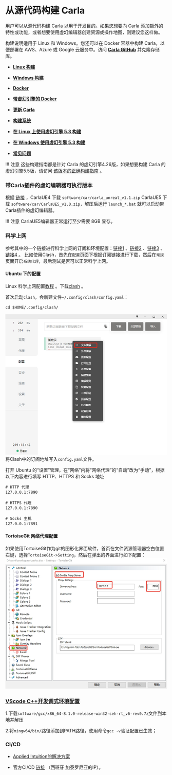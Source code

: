 # 从源代码构建 Carla

用户可以从源代码构建 Carla 以用于开发目的。如果您想要向 Carla 添加额外的特性或功能，或者想要使用虚幻编辑器创建资源或操作地图，则建议您这样做。

构建说明适用于 Linux 和 Windows。您还可以在 Docker 容器中构建 Carla，以便部署在 AWS、Azure 或 Google 云服务中。访问 [__Carla GitHub__](https://github.com/OpenHUTB/carla) 并克隆存储库。

* [__Linux 构建__](build_linux.md)  
* [__Windows 构建__](build_windows.md)
* [__Docker__](build_docker.md)
* [__带虚幻引擎的 Docker__](build_docker_unreal.md)  
* [__更新 Carla__](build_update.md)  
* [__构建系统__](build_system.md)
* [__在 Linux 上使用虚幻引擎 5.3 构建__](build_linux_ue5.md)  
* [__在 Windows 使用虚幻引擎 5.3 构建__](build_windows_ue5.md)

* [__常见问题__](build_faq.md)  
 

!!! 注意
    这些构建指南都是针对 Carla 的虚幻引擎4.26版，如果想要构建 Carla 的虚幻引擎5.5版，请访问 [该版本的正确构建指南](https://carla-ue5.readthedocs.io/en/latest/build_carla/) 。


### 带Carla插件的虚幻编辑器可执行版本

根据 [链接](https://pan.baidu.com/s/1n2fJvWff4pbtMe97GOqtvQ?pwd=hutb) ，CarlaUE4 下载 `software/car/carla_unreal_v1.1.zip`  CarlaUE5 下载 `software/car/CarlaUE5_v1.0.zip`，解压后运行 `launch_*.bat` 就可以启动带Carla插件的虚幻编辑器。

!!! 注意
    CarlaUE5编辑器正常运行至少需要 8GB 显存。


### 科学上网 <span id="internet"></span>

参考其中的一个链接进行科学上网的订阅和环境配置：[链接1](https://www.starlinkcloud.cc/#/register?code=Ob4iMh8u) 、[链接2](https://portal.shadowsocks.au/) 、[链接3](https://mk.mikadonet.xyz/#/login) 、[链接4](https://711jsq.club/#/login) 。
比如使用Clash，首先在`配置`页面下根据订阅链接进行下载，然后在`常规`页面开启`系统代理`，最后测试是否可以正常科学上网。

#### Ubuntu 下的配置

Linux 科学上网配置[教程](https://opclash.com/article/302.html) 。下载[clash](https://github.com/zhongfly/Clash-premium-backup/releases/download/2023-09-05-gdcc8d87/clash-linux-amd64-n2023-09-05-gdcc8d87.gz) 。

首次启动`clash`，会新建文件`~/.config/clash/config.yaml`：
```shell
cd $HOME/.config/clash/
```
![ImageDepth](img/build/agent_config.jpg)
将Clash中的订阅地址写入`config.yaml`文件。

打开 Ubuntu 的“设置”管理，在“网络”内将“网络代理”的“自动”改为“手动”，根据以下内容进行填写 HTTP、HTTPS 和 Socks 地址
```shell
# HTTP 代理
127.0.0.1:7890

# HTTPS 代理
127.0.0.1:7890

# Socks 主机
127.0.0.1:7891
```

#### TortoiseGit 网络代理配置
如果使用TortoiseGit作为git的图形化界面软件，首页在文件资源管理器空白位置右键，选择`TortoiseGit->Setting`，然后在弹出的界面进行如下配置：
![ImageDepth](img/build/internet.jpg)


### [VScode C++开发调式环境配置](https://zhuanlan.zhihu.com/p/679355387)

1.下载`software/gcc/x86_64-8.1.0-release-win32-seh-rt_v6-rev0.7z`文件到本地并解压

2.将`mingw64/bin/`路径添加到PATH路径，使用命令`gcc -v`验证配置已生效；


### CI/CD
- [Applied Intuition的解决方案](https://www.appliedintuition.com/blog/carla-orbis-basis) 

- 官方CI/CD [链接](http://158.109.8.172:8080/login?from=%2F) （西班牙 加泰罗尼亚的IP）。


